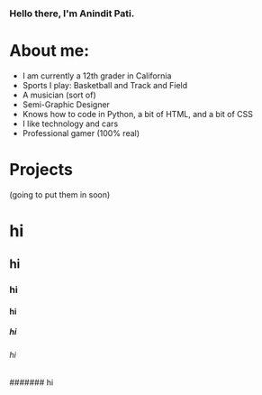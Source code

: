 ### Hello there, I'm Anindit Pati.  


# About me:

- I am currently a 12th grader in California
- Sports I play: Basketball and Track and Field 
- A musician (sort of)
- Semi-Graphic Designer
- Knows how to code in Python, a bit of HTML, and a bit of CSS
- I like technology and cars 
- Professional gamer (100% real) 


# Projects
(going to put them in soon)  

# hi
## hi
### hi
#### hi
##### hi
###### hi
####### hi



<!--
**Anipati2/Anipati2** is a ✨ _special_ ✨ repository because its `README.md` (this file) appears on your GitHub profile.

Here are some ideas to get you started:
